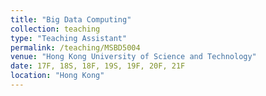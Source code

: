 ```yaml
---
title: "Big Data Computing"
collection: teaching
type: "Teaching Assistant"
permalink: /teaching/MSBD5004
venue: "Hong Kong University of Science and Technology"
date: 17F, 18S, 18F, 19S, 19F, 20F, 21F
location: "Hong Kong"
---
```


<!-- This is a description of a teaching experience. You can use markdown like any other post.

Heading 1
======

Heading 2
======

Heading 3
====== -->
